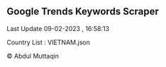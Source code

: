 

## Google Trends Keywords Scraper 
 
Last Update 09-02-2023 , 16:58:13

Country List :
VIETNAM.json



© Abdul Muttaqin 
